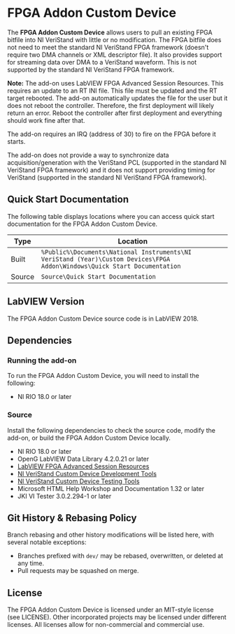 # FPGA Addon Custom Device

The **FPGA Addon Custom Device** allows users to pull an existing FPGA bitfile into NI VeriStand with little or no modification. The FPGA bitfile does not need to meet the standard NI VeriStand FPGA framework (doesn't require two DMA channels or XML descriptor file). It also provides support for streaming data over DMA to a VeriStand waveform. This is not supported by the standard NI VeriStand FPGA framework.

**Note:** The add-on uses LabVIEW FPGA Advanced Session Resources. This requires an update to an RT INI file. This file must be updated and the RT target rebooted. The add-on automatically updates the file for the user but it does not reboot the controller. Therefore, the first deployment will likely return an error. Reboot the controller after first deployment and everything should work fine after that.

The add-on requires an IRQ (address of 30) to fire on the FPGA before it starts.

The add-on does not provide a way to synchronize data acquisition/generation with the VeriStand PCL (supported in the standard NI VeriStand FPGA framework) and it does not support providing timing for VeriStand (supported in the standard NI VeriStand FPGA framework).

## Quick Start Documentation

The following table displays locations where you can access quick start documentation for the FPGA Addon Custom Device.

| Type      | Location |
| ----------- | ----------- |
| Built | `%Public%\Documents\National Instruments\NI VeriStand (Year)\Custom Devices\FPGA Addon\Windows\Quick Start Documentation` |
| Source | `Source\Quick Start Documentation` |

## LabVIEW Version

The FPGA Addon Custom Device source code is in LabVIEW 2018.

## Dependencies

### Running the add-on

To run the FPGA Addon Custom Device, you will need to install the following:
- NI RIO 18.0 or later

### Source

Install the following dependencies to check the source code, modify the add-on, or build the FPGA Addon Custom Device locally.
- NI RIO 18.0 or later
- OpenG LabVIEW Data Library 4.2.0.21 or later
- [LabVIEW FPGA Advanced Session Resources](https://decibel.ni.com/content/docs/DOC-35574)
- [NI VeriStand Custom Device Development Tools](https://github.com/ni/niveristand-custom-device-development-tools)
- [NI VeriStand Custom Device Testing Tools](https://github.com/ni/niveristand-custom-device-testing-tools)
- Microsoft HTML Help Workshop and Documentation 1.32 or later
- JKI VI Tester 3.0.2.294-1 or later

## Git History & Rebasing Policy

Branch rebasing and other history modifications will be listed here, with several notable exceptions:
- Branches prefixed with `dev/` may be rebased, overwritten, or deleted at any time.
- Pull requests may be squashed on merge.

## License
The FPGA Addon Custom Device is licensed under an MIT-style license (see LICENSE). Other incorporated projects may be licensed under different licenses. All licenses allow for non-commercial and commercial use.
